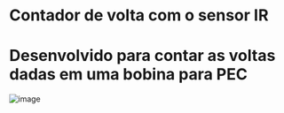 # Contador de volta com o sensor IR
# Desenvolvido para contar as voltas dadas em uma bobina para PEC


![image](https://user-images.githubusercontent.com/23614860/124836897-2b36e280-df5a-11eb-8fdc-b7c72eb8b547.png)
